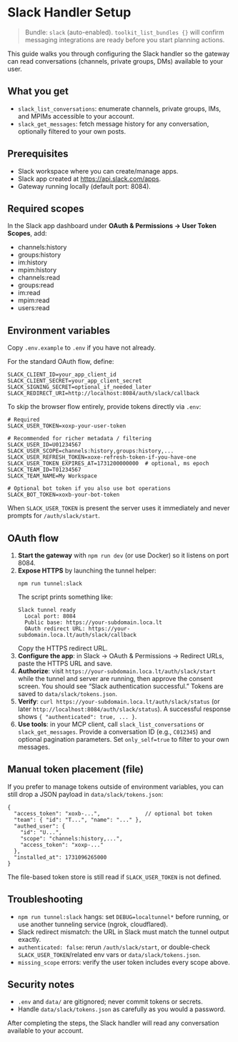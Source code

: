 Slack Handler Setup
===================

> Bundle: `slack` (auto-enabled). `toolkit_list_bundles {}` will confirm messaging integrations are ready before you start planning actions.

This guide walks you through configuring the Slack handler so the gateway can read conversations (channels, private groups, DMs) available to your user.

What you get
------------
- `slack_list_conversations`: enumerate channels, private groups, IMs, and MPIMs accessible to your account.
- `slack_get_messages`: fetch message history for any conversation, optionally filtered to your own posts.

Prerequisites
-------------
- Slack workspace where you can create/manage apps.
- Slack app created at https://api.slack.com/apps.
- Gateway running locally (default port: 8084).

Required scopes
---------------
In the Slack app dashboard under **OAuth & Permissions → User Token Scopes**, add:
- channels:history
- groups:history
- im:history
- mpim:history
- channels:read
- groups:read
- im:read
- mpim:read
- users:read

Environment variables
---------------------
Copy `.env.example` to `.env` if you have not already.

For the standard OAuth flow, define:

```
SLACK_CLIENT_ID=your_app_client_id
SLACK_CLIENT_SECRET=your_app_client_secret
SLACK_SIGNING_SECRET=optional_if_needed_later
SLACK_REDIRECT_URI=http://localhost:8084/auth/slack/callback
```

To skip the browser flow entirely, provide tokens directly via `.env`:

```
# Required
SLACK_USER_TOKEN=xoxp-your-user-token

# Recommended for richer metadata / filtering
SLACK_USER_ID=U01234567
SLACK_USER_SCOPE=channels:history,groups:history,...
SLACK_USER_REFRESH_TOKEN=xoxe-refresh-token-if-you-have-one
SLACK_USER_TOKEN_EXPIRES_AT=1731200000000  # optional, ms epoch
SLACK_TEAM_ID=T01234567
SLACK_TEAM_NAME=My Workspace

# Optional bot token if you also use bot operations
SLACK_BOT_TOKEN=xoxb-your-bot-token
```

When `SLACK_USER_TOKEN` is present the server uses it immediately and never prompts for `/auth/slack/start`.

OAuth flow
----------
1. **Start the gateway** with `npm run dev` (or use Docker) so it listens on port 8084.
2. **Expose HTTPS** by launching the tunnel helper:
   ```
   npm run tunnel:slack
   ```
   The script prints something like:
   ```
   Slack tunnel ready
     Local port: 8084
     Public base: https://your-subdomain.loca.lt
     OAuth redirect URL: https://your-subdomain.loca.lt/auth/slack/callback
   ```
   Copy the HTTPS redirect URL.
3. **Configure the app**: in Slack → OAuth & Permissions → Redirect URLs, paste the HTTPS URL and save.
4. **Authorize**: visit `https://your-subdomain.loca.lt/auth/slack/start` while the tunnel and server are running, then approve the consent screen. You should see “Slack authentication successful.” Tokens are saved to `data/slack/tokens.json`.
5. **Verify**: `curl https://your-subdomain.loca.lt/auth/slack/status` (or later `http://localhost:8084/auth/slack/status`). A successful response shows `{ "authenticated": true, ... }`.
6. **Use tools**: in your MCP client, call `slack_list_conversations` or `slack_get_messages`. Provide a conversation ID (e.g., `C012345`) and optional pagination parameters. Set `only_self=true` to filter to your own messages.

Manual token placement (file)
-----------------------------
If you prefer to manage tokens outside of environment variables, you can still drop a JSON payload in `data/slack/tokens.json`:
```
{
  "access_token": "xoxb-...",              // optional bot token
  "team": { "id": "T...", "name": "..." },
  "authed_user": {
    "id": "U...",
    "scope": "channels:history,...",
    "access_token": "xoxp-..."
  },
  "installed_at": 1731096265000
}
```
The file-based token store is still read if `SLACK_USER_TOKEN` is not defined.

Troubleshooting
---------------
- `npm run tunnel:slack` hangs: set `DEBUG=localtunnel*` before running, or use another tunneling service (ngrok, cloudflared).
- Slack redirect mismatch: the URL in Slack must match the tunnel output exactly.
- `authenticated: false`: rerun `/auth/slack/start`, or double-check `SLACK_USER_TOKEN`/related env vars or `data/slack/tokens.json`.
- `missing_scope` errors: verify the user token includes every scope above.

Security notes
--------------
- `.env` and `data/` are gitignored; never commit tokens or secrets.
- Handle `data/slack/tokens.json` as carefully as you would a password.

After completing the steps, the Slack handler will read any conversation available to your account.
